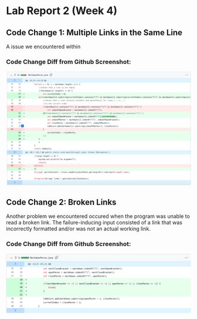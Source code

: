 # Lab Report 2 (Week 4)

## Code Change 1: Multiple Links in the Same Line

A issue we encountered within

### Code Change Diff from Github Screenshot:
![Muliple Links](multi.png)


## Code Change 2: Broken Links

Another problem we encountered occured when the program was unable to read a broken link. The failure-inducing input consisted of a link that was incorrectly formatted and/or was not an actual working link. 

### Code Change Diff from Github Screenshot:
![Broken Link](broken.png)

